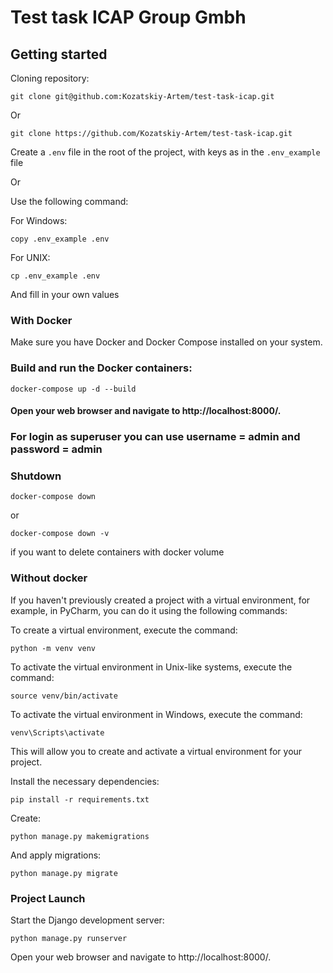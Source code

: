 # Test task ICAP Group Gmbh

## Getting started

Cloning repository:
```
git clone git@github.com:Kozatskiy-Artem/test-task-icap.git
```
Or
```
git clone https://github.com/Kozatskiy-Artem/test-task-icap.git
```

Create a `.env` file in the root of the project, with keys as in the `.env_example` file

Or

Use the following command:

For Windows:
```
copy .env_example .env
```

For UNIX:
```
cp .env_example .env
```

And fill in your own values

### With Docker

Make sure you have Docker and Docker Compose installed on your system.

### Build and run the Docker containers:
```
docker-compose up -d --build
```

#### Open your web browser and navigate to http://localhost:8000/.

### For login as superuser you can use username = admin and password = admin

### Shutdown
```
docker-compose down
```
or
```
docker-compose down -v
```
if you want to delete containers with docker volume


### Without docker

If you haven't previously created a project with a virtual environment, for example, in PyCharm, you can do it using the following commands:

To create a virtual environment, execute the command:
```
python -m venv venv
```

To activate the virtual environment in Unix-like systems, execute the command:
```
source venv/bin/activate
```

To activate the virtual environment in Windows, execute the command:
```
venv\Scripts\activate
```
This will allow you to create and activate a virtual environment for your project.

Install the necessary dependencies:
```
pip install -r requirements.txt
```

Create:
```
python manage.py makemigrations
```

And apply migrations:
```
python manage.py migrate
```

### Project Launch

Start the Django development server:
```
python manage.py runserver
```

Open your web browser and navigate to http://localhost:8000/.